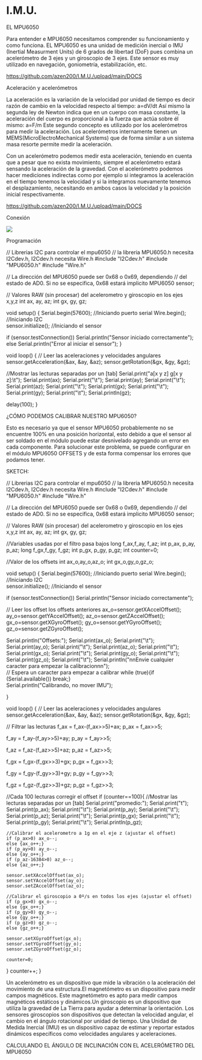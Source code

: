 # I.M.U.

EL MPU6050



Para entender e MPU6050 necesitamos comprender su funcionamiento y como funciona. EL MPU6050 es una unidad de medición inercial o IMU (Inertial Measurment Units) de 6 grados de libertad (DoF) pues combina un acelerómetro de 3 ejes y un giroscopio de 3 ejes. Este sensor es muy utilizado en navegación, goniometría, estabilización, etc.

https://github.com/azen200/I.M.U./upload/main/DOCS

Aceleración y acelerómetros

La aceleración es la variación de la velocidad por unidad de tiempo es decir razón de cambio en la velocidad respecto al tiempo:
a=dV/dt
Así mismo la segunda ley de Newton indica que en un cuerpo con masa constante, la aceleración del cuerpo es proporcional a la fuerza que actúa sobre él mismo:
a=F/m 
Este segundo concepto es utilizado por los acelerómetros para medir la aceleración.	Los acelerómetros internamente tienen un MEMS(MicroElectroMechanical Systems) que de forma similar a un sistema masa resorte permite medir la aceleración. 

Con un acelerómetro podemos medir esta aceleración, teniendo en cuenta que a pesar que no exista movimiento, siempre el acelerómetro estará sensando la aceleración de la gravedad.
Con el acelerómetro podemos hacer mediciones indirectas como por ejemplo si integramos la aceleración en el tiempo tenemos la velocidad y si la integramos nuevamente tenemos el desplazamiento, necesitando en ambos casos la velocidad y la posición inicial respectivamente.

https://github.com/azen200/I.M.U./upload/main/DOCS

Conexión 

<img src="https://raw.githubusercontent.com/azen200/I.M.U./main/DOCS/Conexiones%20MPU6050.jpg?token=GHSAT0AAAAAACIR6Y6O7NJMHH2VOPUGMHZSZJ4HBIA">

 
Programación 

// Librerias I2C para controlar el mpu6050
// la libreria MPU6050.h necesita I2Cdev.h, I2Cdev.h necesita Wire.h
#include "I2Cdev.h"
#include "MPU6050.h"
#include "Wire.h"

// La dirección del MPU6050 puede ser 0x68 o 0x69, dependiendo 
// del estado de AD0. Si no se especifica, 0x68 estará implicito
MPU6050 sensor;

// Valores RAW (sin procesar) del acelerometro y giroscopio en los ejes x,y,z
int ax, ay, az;
int gx, gy, gz;

void setup() {
  Serial.begin(57600);    //Iniciando puerto serial
  Wire.begin();           //Iniciando I2C  
  sensor.initialize();    //Iniciando el sensor

  if (sensor.testConnection()) Serial.println("Sensor iniciado correctamente");
  else Serial.println("Error al iniciar el sensor");
}

void loop() {
  // Leer las aceleraciones y velocidades angulares
  sensor.getAcceleration(&ax, &ay, &az);
  sensor.getRotation(&gx, &gy, &gz);

  //Mostrar las lecturas separadas por un [tab]
  Serial.print("a[x y z] g[x y z]:\t");
  Serial.print(ax); Serial.print("\t");
  Serial.print(ay); Serial.print("\t");
  Serial.print(az); Serial.print("\t");
  Serial.print(gx); Serial.print("\t");
  Serial.print(gy); Serial.print("\t");
  Serial.println(gz);

  delay(100);
}








¿CÓMO PODEMOS CALIBRAR NUESTRO MPU6050?

Esto es necesario ya que el sensor MPU6050 probablemente no se encuentre 100% en una posición horizontal, esto debido a que el sensor al ser soldado en el módulo puede estar desnivelado agregando un error en cada componente.
Para solucionar este problema, se puede configurar en el módulo MPU6050 OFFSETS y de esta forma compensar los errores que podamos tener.

SKETCH:

// Librerias I2C para controlar el mpu6050
// la libreria MPU6050.h necesita I2Cdev.h, I2Cdev.h necesita Wire.h
#include "I2Cdev.h"
#include "MPU6050.h"
#include "Wire.h"

// La dirección del MPU6050 puede ser 0x68 o 0x69, dependiendo 
// del estado de AD0. Si no se especifica, 0x68 estará implicito
MPU6050 sensor;

// Valores RAW (sin procesar) del acelerometro y giroscopio en los ejes x,y,z
int ax, ay, az;
int gx, gy, gz;

//Variables usadas por el filtro pasa bajos
long f_ax,f_ay, f_az;
int p_ax, p_ay, p_az;
long f_gx,f_gy, f_gz;
int p_gx, p_gy, p_gz;
int counter=0;

//Valor de los offsets
int ax_o,ay_o,az_o;
int gx_o,gy_o,gz_o;

void setup() {
  Serial.begin(57600);   //Iniciando puerto serial
  Wire.begin();           //Iniciando I2C  
  sensor.initialize();    //Iniciando el sensor

  if (sensor.testConnection()) Serial.println("Sensor iniciado correctamente");

  // Leer los offset los offsets anteriores
  ax_o=sensor.getXAccelOffset();
  ay_o=sensor.getYAccelOffset();
  az_o=sensor.getZAccelOffset();
  gx_o=sensor.getXGyroOffset();
  gy_o=sensor.getYGyroOffset();
  gz_o=sensor.getZGyroOffset();
  
  Serial.println("Offsets:");
  Serial.print(ax_o); Serial.print("\t"); 
  Serial.print(ay_o); Serial.print("\t"); 
  Serial.print(az_o); Serial.print("\t"); 
  Serial.print(gx_o); Serial.print("\t"); 
  Serial.print(gy_o); Serial.print("\t");
  Serial.print(gz_o); Serial.print("\t");
  Serial.println("nnEnvie cualquier caracter para empezar la calibracionnn");  
  // Espera un caracter para empezar a calibrar
  while (true){if (Serial.available()) break;}  
  Serial.println("Calibrando, no mover IMU");  
  
}

void loop() {
  // Leer las aceleraciones y velocidades angulares
  sensor.getAcceleration(&ax, &ay, &az);
  sensor.getRotation(&gx, &gy, &gz);

  // Filtrar las lecturas
  f_ax = f_ax-(f_ax>>5)+ax;
  p_ax = f_ax>>5;

  f_ay = f_ay-(f_ay>>5)+ay;
  p_ay = f_ay>>5;

  f_az = f_az-(f_az>>5)+az;
  p_az = f_az>>5;

  f_gx = f_gx-(f_gx>>3)+gx;
  p_gx = f_gx>>3;

  f_gy = f_gy-(f_gy>>3)+gy;
  p_gy = f_gy>>3;

  f_gz = f_gz-(f_gz>>3)+gz;
  p_gz = f_gz>>3;

  //Cada 100 lecturas corregir el offset
  if (counter==100){
    //Mostrar las lecturas separadas por un [tab]
    Serial.print("promedio:"); Serial.print("t");
    Serial.print(p_ax); Serial.print("\t");
    Serial.print(p_ay); Serial.print("\t");
    Serial.print(p_az); Serial.print("\t");
    Serial.print(p_gx); Serial.print("\t");
    Serial.print(p_gy); Serial.print("\t");
    Serial.println(p_gz);

    //Calibrar el acelerometro a 1g en el eje z (ajustar el offset)
    if (p_ax>0) ax_o--;
    else {ax_o++;}
    if (p_ay>0) ay_o--;
    else {ay_o++;}
    if (p_az-16384>0) az_o--;
    else {az_o++;}
    
    sensor.setXAccelOffset(ax_o);
    sensor.setYAccelOffset(ay_o);
    sensor.setZAccelOffset(az_o);

    //Calibrar el giroscopio a 0º/s en todos los ejes (ajustar el offset)
    if (p_gx>0) gx_o--;
    else {gx_o++;}
    if (p_gy>0) gy_o--;
    else {gy_o++;}
    if (p_gz>0) gz_o--;
    else {gz_o++;}
    
    sensor.setXGyroOffset(gx_o);
    sensor.setYGyroOffset(gy_o);
    sensor.setZGyroOffset(gz_o);    

    counter=0;
  }
  counter++;
}

Un acelerómetro es un dispositivo que mide la vibración o la aceleración del movimiento de una estructura.El magnetómetro es un dispositivo para medir campos magnéticos. Este magnetómetro es apto para medir campos magnéticos estáticos y dinámicos.Un giroscopio es un dispositivo que utiliza la gravedad de La Tierra para ayudar a determinar la orientación. Los sensores giroscopios son dispositivos que detectan la velocidad angular, el cambio en el ángulo rotacional por unidad de tiempo.
Una Unidad de Medida Inercial (IMU) es un dispositivo capaz de estimar y reportar estados dinámicos específicos como velocidades angulares y aceleraciones.

CALCULANDO EL ÁNGULO DE INCLINACIÓN CON EL ACELERÓMETRO DEL MPU6050 
